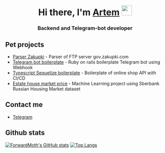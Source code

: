 <h1 align="center">Hi there, I'm <a href="https://daniilshat.ru/" target="_blank">Artem</a> 
<img src="https://github.com/blackcater/blackcater/raw/main/images/Hi.gif" height="32"/></h1>
<h3 align="center">Backend and Telegram-bot developer</h3>

## Pet projects

- [Parser Zakupki](https://github.com/ForwardMoth/zakupki.gov) - Parser of FTP server gov.zakupki.com
- [Telegram bot boilerplate](https://github.com/ForwardMoth/telegram-bot-ruby-boilerplate) - Ruby on rails boilerplate Telegram bot using Webhook 
- [Typescript Sequelize boilerplate](https://github.com/ForwardMoth/Github-Actions) - Boilerplate of online shop API with CI/CD
- [Estate house market price](https://github.com/ForwardMoth/ML_estate_pricing) - Machine Learning project using Sberbank Russian Housing Market dataset

## Contact me

- [Telegram](https://t.me/PositiveDevLead)

## Github stats

[![ForwardMoth's GitHub stats](https://github-readme-stats.vercel.app/api?username=ForwardMoth)](https://github.com/ForwardMoth/ForwardMoth) [![Top Langs](https://github-readme-stats.vercel.app/api/top-langs/?username=ForwardMoth&layout=compact)](https://github.com/ForwardMoth/ForwardMoth) 
<!-- [![ForwardMoth's LeetCode stats](https://leetcode-stats-six.vercel.app/api?username=ForwardMothMaster)](https://github.com/ForwardMoth/ForwardMoth)  -->

